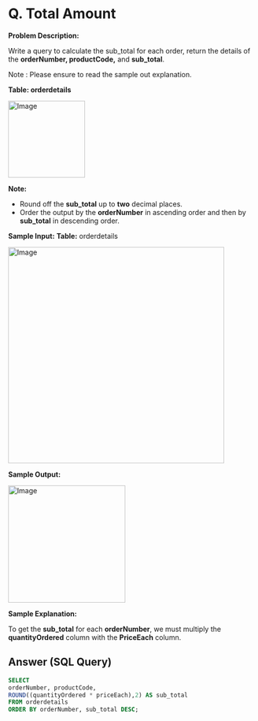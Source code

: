 # Q. Total Amount

**Problem Description:**

Write a query to calculate the sub_total for each order, return the details of the **orderNumber, productCode,** and **sub_total**.

Note : Please ensure to read the sample out explanation.

**Table: orderdetails**

<img width="156" alt="Image" src="https://github.com/user-attachments/assets/08708727-e67a-4b9f-9d4d-9ae690528939" />

**Note:**

  - Round off the **sub_total** up to **two** decimal places.  
  - Order the output by the **orderNumber** in ascending order and then by **sub_total** in descending order.

**Sample Input:**
**Table:** orderdetails

<img width="439" alt="Image" src="https://github.com/user-attachments/assets/465c414c-cff9-420e-bac5-0bd3fc327fb0" />

**Sample Output:**

<img width="238" alt="Image" src="https://github.com/user-attachments/assets/5d5fa916-b844-4600-9244-e06c6fd8f88e" />

**Sample Explanation:**

To get the **sub_total** for each **orderNumber**, we must multiply the **quantityOrdered** column with the **PriceEach** column.

## Answer (SQL Query)

```sql
SELECT 
orderNumber, productCode, 
ROUND((quantityOrdered * priceEach),2) AS sub_total
FROM orderdetails
ORDER BY orderNumber, sub_total DESC;
